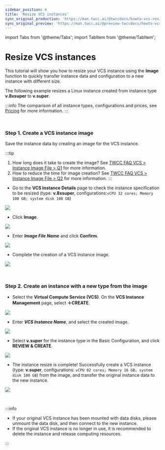 ```yaml
---
sidebar_position: 6
title: 'Resize VCS instances'
sync_original_production: 'https://man.twcc.ai/@twccdocs/howto-vcs-resize-instance-en' 
sync_original_preview: 'https://man.twcc.ai/@preview-twccdocs/howto-vcs-resize-instance-en' 
---
```


import Tabs from '@theme/Tabs';
import TabItem from '@theme/TabItem';

# Resize VCS instances

This tutorial will show you how to resize your VCS instance using the **Image** function to quickly transfer instance data and configuration to a new instance with different size.

The following example resizes a Linux instance created from instance type **v.8xsuper** to **v.super**.

:::info
The comparison of all instance types, configurations and prices, see [<ins>Pricing</ins>](https://man.twcc.ai/@twccdocs/SJWlN3YDr?type=view#虛擬運算服務-Virtual-Compute-Service-VCS) for more information.
:::


<br/>



### Step 1. Create a VCS instance image

Save the instance data by creating an image for the VCS instance.

:::tip
1. How long does it take to create the image? See [<ins>TWCC FAQ VCS > Instance Image File > Q1</ins>](https://man.twcc.ai/@twccdocs/faq-en/https%3A%2F%2Fman.twcc.ai%2F%40twccdocs%2Ffaq-vcs-zh#%E5%80%8B%E9%AB%94%E5%BF%AB%E7%85%A7) for more information.
2. How to reduce the time for image creation? See [<ins>TWCC FAQ VCS > Instance Image File > Q2</ins>](https://man.twcc.ai/@twccdocs/faq-en/https%3A%2F%2Fman.twcc.ai%2F%40twccdocs%2Ffaq-vcs-en#%E5%80%8B%E9%AB%94%E5%BF%AB%E7%85%A7) for more information.
:::

- Go to the **VCS Instance Details** page to check the instance specification to be resized (type: **v.8xsuper**, configurations:`vCPU 32 cores; Memory 100 GB; system disk 100 GB`)

![](https://cos.twcc.ai/SYS-MANUAL/uploads/upload_f70ecc39e1e315dafb27488ca863d4c7.png)


- Click **Image**.

![](https://cos.twcc.ai/SYS-MANUAL/uploads/upload_4c49db0c9127deb94851fdc543a7c4fc.png)

- Enter ***Image File Name*** and click **Confirm**.

![](https://cos.twcc.ai/SYS-MANUAL/uploads/upload_5a0638c048b266eb216503a0e9cb58ec.png)

- Complete the creation of a VCS instance image.

![](https://cos.twcc.ai/SYS-MANUAL/uploads/upload_d4238750ab580fb05a318f61526d23a7.png)


<br/>



### Step 2. Create an instance with a new type from the image

- Select the **Virtual Compute Service (VCS)**. On the **VCS Instance Management** page, select **＋CREATE**.

![](https://cos.twcc.ai/SYS-MANUAL/uploads/upload_3eb7e080a7e50a02e7bfdadd854ef93a.png)

- Enter ***VCS Instance Name***, and select the created image.

![](https://cos.twcc.ai/SYS-MANUAL/uploads/upload_1b2c2855bbc88db6ae93c7e042b2694f.png)

-  Select **v.super** for the instance type in the Basic Configuration, and click **REVIEW & CREATE**.

![](https://cos.twcc.ai/SYS-MANUAL/uploads/upload_7d623f17e6b1712a9e152ce9506523fc.png)

- The instance resize is complete! Successfully create a VCS instance (type: **v.super**, configurations: `vCPU 02 cores; Memory 16 GB; system disk 100 GB`) from the image, and transfer the original instance data to the new instance.

![](https://cos.twcc.ai/SYS-MANUAL/uploads/upload_571610d88b23578ba8b95881d8179059.png)


<br/>



:::info

- If your original VCS instance has been mounted with data disks, please unmount the data disk, and then connect to the new instance.
- If the original VCS instance is no longer in use, it is recommended to delete the instance and release computing resources.

:::